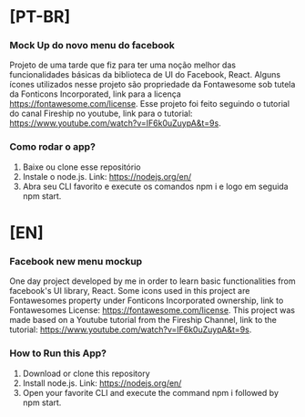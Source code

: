 # [PT-BR]
### Mock Up do novo menu do facebook
Projeto de uma tarde que fiz para ter uma noção melhor das funcionalidades básicas da biblioteca de UI do Facebook, React. Alguns ícones utilizados nesse projeto são propriedade da Fontawesome sob tutela da Fonticons Incorporated, link para a licença https://fontawesome.com/license. Esse projeto foi feito seguindo o tutorial do canal Fireship no youtube, link para o tutorial: https://www.youtube.com/watch?v=IF6k0uZuypA&t=9s.

### Como rodar o app?
1. Baixe ou clone esse repositório
2. Instale o node.js. Link: https://nodejs.org/en/
3. Abra seu CLI favorito e execute os comandos npm i e logo em seguida npm start.

# [EN]
### Facebook new menu mockup
One day project developed by me in order to learn basic functionalities from facebook's UI library, React. Some icons used in this project are Fontawesomes property under Fonticons Incorporated ownership, link to Fontawesomes License: https://fontawesome.com/license. This project was made based on a Youtube tutorial from the Fireship Channel, link to the tutorial: https://www.youtube.com/watch?v=IF6k0uZuypA&t=9s.

### How to Run this App?
1. Download or clone this repository
2. Install node.js. Link: https://nodejs.org/en/
3. Open your favorite CLI and execute the command npm i followed by npm start.
